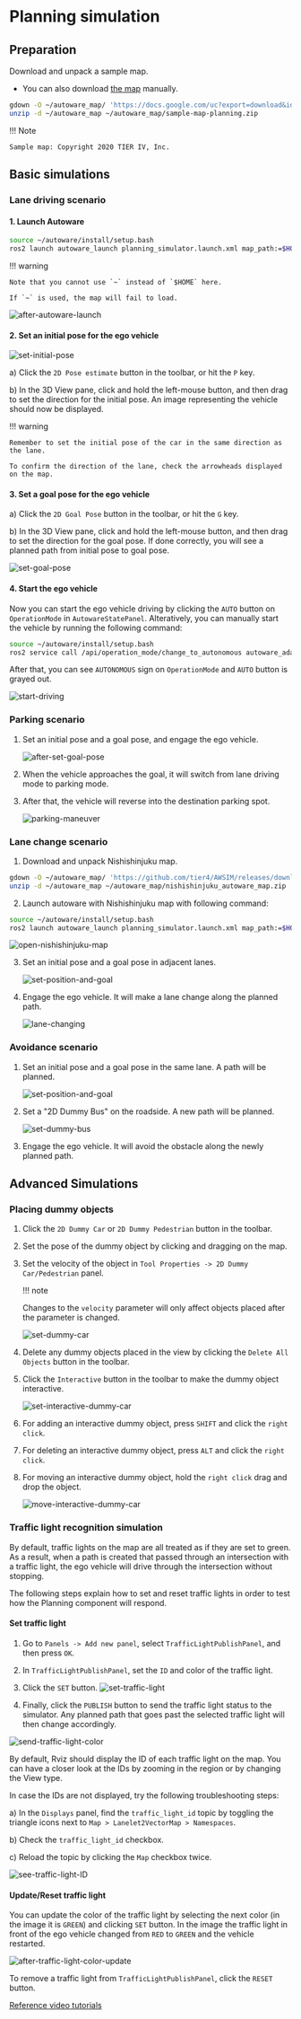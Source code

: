# Planning simulation

## Preparation

Download and unpack a sample map.

- You can also download [the map](https://drive.google.com/file/d/1499_nsbUbIeturZaDj7jhUownh5fvXHd/view?usp=sharing) manually.

```bash
gdown -O ~/autoware_map/ 'https://docs.google.com/uc?export=download&id=1499_nsbUbIeturZaDj7jhUownh5fvXHd'
unzip -d ~/autoware_map ~/autoware_map/sample-map-planning.zip
```

!!! Note

    Sample map: Copyright 2020 TIER IV, Inc.

## Basic simulations

### Lane driving scenario

#### 1. Launch Autoware

```bash
source ~/autoware/install/setup.bash
ros2 launch autoware_launch planning_simulator.launch.xml map_path:=$HOME/autoware_map/sample-map-planning vehicle_model:=sample_vehicle sensor_model:=sample_sensor_kit
```

!!! warning

    Note that you cannot use `~` instead of `$HOME` here.

    If `~` is used, the map will fail to load.

![after-autoware-launch](images/planning/lane-following/after-autoware-launch.png)

#### 2. Set an initial pose for the ego vehicle

![set-initial-pose](images/planning/lane-following/set-initial-pose.png)

a) Click the `2D Pose estimate` button in the toolbar, or hit the `P` key.

b) In the 3D View pane, click and hold the left-mouse button, and then drag to set the direction for the initial pose. An image representing the vehicle should now be displayed.

!!! warning

    Remember to set the initial pose of the car in the same direction as the lane.

    To confirm the direction of the lane, check the arrowheads displayed on the map.

#### 3. Set a goal pose for the ego vehicle

a) Click the `2D Goal Pose` button in the toolbar, or hit the `G` key.

b) In the 3D View pane, click and hold the left-mouse button, and then drag to set the direction for the goal pose. If done correctly, you will see a planned path from initial pose to goal pose.

![set-goal-pose](images/planning/lane-following/set-goal-pose.png)

#### 4. Start the ego vehicle

Now you can start the ego vehicle driving by clicking the `AUTO` button on `OperationMode` in `AutowareStatePanel`.
Alteratively, you can manually start the vehicle by running the following command:

```bash
source ~/autoware/install/setup.bash
ros2 service call /api/operation_mode/change_to_autonomous autoware_adapi_v1_msgs/srv/ChangeOperationMode {}
```

After that, you can see `AUTONOMOUS` sign on `OperationMode` and `AUTO` button is grayed out.

![start-driving](images/planning/lane-following/start-driving.png)

### Parking scenario

1. Set an initial pose and a goal pose, and engage the ego vehicle.

   ![after-set-goal-pose](images/planning/parking/after-set-goal-pose.png)

2. When the vehicle approaches the goal, it will switch from lane driving mode to parking mode.
3. After that, the vehicle will reverse into the destination parking spot.

   ![parking-maneuver](images/planning/parking/parking-maneuver.png)

### Lane change scenario

1. Download and unpack Nishishinjuku map.

```bash
gdown -O ~/autoware_map/ 'https://github.com/tier4/AWSIM/releases/download/v1.1.0/nishishinjuku_autoware_map.zip'
unzip -d ~/autoware_map ~/autoware_map/nishishinjuku_autoware_map.zip
```

2. Launch autoware with Nishishinjuku map with following command:

```bash
source ~/autoware/install/setup.bash
ros2 launch autoware_launch planning_simulator.launch.xml map_path:=$HOME/autoware_map/nishishinjuku_autoware_map vehicle_model:=sample_vehicle sensor_model:=sample_sensor_kit
```

![open-nishishinjuku-map](images/planning/lane-change/open-nishishinjuku-map.png)

3. Set an initial pose and a goal pose in adjacent lanes.

   ![set-position-and-goal](images/planning/lane-change/set-postition-and-goal.png)

4. Engage the ego vehicle. It will make a lane change along the planned path.

   ![lane-changing](images/planning/lane-change/lane-changing.png)

### Avoidance scenario

1. Set an initial pose and a goal pose in the same lane. A path will be planned.

   ![set-position-and-goal](images/planning/avoidance/set-postition-and-goal.png)

2. Set a "2D Dummy Bus" on the roadside. A new path will be planned.

   ![set-dummy-bus](images/planning/avoidance/set-dummy-bus.png)

3. Engage the ego vehicle. It will avoid the obstacle along the newly planned path.

## Advanced Simulations

### Placing dummy objects

1. Click the `2D Dummy Car` or `2D Dummy Pedestrian` button in the toolbar.
2. Set the pose of the dummy object by clicking and dragging on the map.
3. Set the velocity of the object in `Tool Properties -> 2D Dummy Car/Pedestrian` panel.

   !!! note

   Changes to the `velocity` parameter will only affect objects placed after the parameter is changed.

   ![set-dummy-car](images/planning/lane-following/place-dummy-car.png)

4. Delete any dummy objects placed in the view by clicking the `Delete All Objects` button in the toolbar.

5. Click the `Interactive` button in the toolbar to make the dummy object interactive.

   ![set-interactive-dummy-car](images/planning/lane-following/check-interactive.png)

6. For adding an interactive dummy object, press `SHIFT` and click the `right click`.
7. For deleting an interactive dummy object, press `ALT` and click the `right click`.
8. For moving an interactive dummy object, hold the `right click` drag and drop the object.

   ![move-interactive-dummy-car](images/planning/lane-following/move-dummy-object.png)

### Traffic light recognition simulation

By default, traffic lights on the map are all treated as if they are set to green. As a result, when a path is created that passed through an intersection with a traffic light, the ego vehicle will drive through the intersection without stopping.

The following steps explain how to set and reset traffic lights in order to test how the Planning component will respond.

#### Set traffic light

1. Go to `Panels -> Add new panel`, select `TrafficLightPublishPanel`, and then press `OK`.

2. In `TrafficLightPublishPanel`, set the `ID` and color of the traffic light.

3. Click the `SET` button.
   ![set-traffic-light](images/planning/traffic-light/set-traffic-light.png)

4. Finally, click the `PUBLISH` button to send the traffic light status to the simulator. Any planned path that goes past the selected traffic light will then change accordingly.

![send-traffic-light-color](images/planning/traffic-light/send-traffic-light-color.png)

By default, Rviz should display the ID of each traffic light on the map. You can have a closer look at the IDs by zooming in the region or by changing the View type.

In case the IDs are not displayed, try the following troubleshooting steps:

a) In the `Displays` panel, find the `traffic_light_id` topic by toggling the triangle icons next to `Map > Lanelet2VectorMap > Namespaces`.

b) Check the `traffic_light_id` checkbox.

c) Reload the topic by clicking the `Map` checkbox twice.

![see-traffic-light-ID](images/planning/traffic-light/see-traffic-light-ID.png)

#### Update/Reset traffic light

You can update the color of the traffic light by selecting the next color (in the image it is `GREEN`) and clicking `SET` button. In the image the traffic light in front of the ego vehicle changed from `RED` to `GREEN` and the vehicle restarted.

![after-traffic-light-color-update](images/planning/traffic-light/after-traffic-light-color-update.png)

To remove a traffic light from `TrafficLightPublishPanel`, click the `RESET` button.

[Reference video tutorials](https://drive.google.com/file/d/1bs_dX1JJ76qHk-SGvS6YF9gmekkN8fz7/view?usp=sharing)
